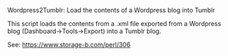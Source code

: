 Wordpress2Tumblr: Load the contents of a Wordpress blog into Tumblr

This script loads the contents from a .xml file exported
from a Wordpress blog (Dashboard->Tools->Export) into a
Tumblr blog.

See: https://www.storage-b.com/perl/306
